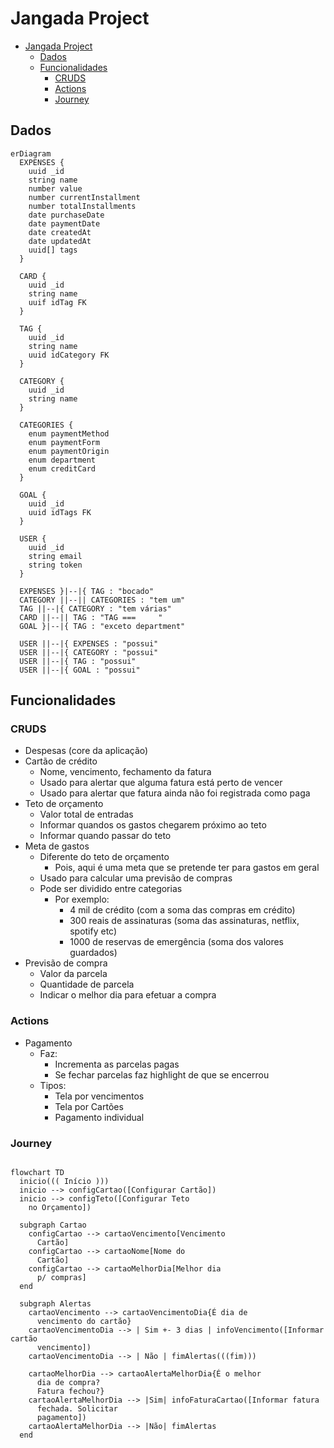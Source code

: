 # Jangada Project

- [Jangada Project](#jangada-project)
  - [Dados](#dados)
  - [Funcionalidades](#funcionalidades)
    - [CRUDS](#cruds)
    - [Actions](#actions)
    - [Journey](#journey)

## Dados

```mermaid
erDiagram
  EXPENSES {
    uuid _id
    string name
    number value
    number currentInstallment
    number totalInstallments
    date purchaseDate
    date paymentDate
    date createdAt
    date updatedAt
    uuid[] tags
  }

  CARD {
    uuid _id
    string name
    uuif idTag FK
  }

  TAG {
    uuid _id
    string name
    uuid idCategory FK
  }

  CATEGORY {
    uuid _id
    string name
  }

  CATEGORIES {
    enum paymentMethod
    enum paymentForm
    enum paymentOrigin
    enum department
    enum creditCard
  }

  GOAL {
    uuid _id
    uuid idTags FK
  }

  USER {
    uuid _id
    string email
    string token
  }

  EXPENSES }|--|{ TAG : "bocado"
  CATEGORY ||--|| CATEGORIES : "tem um"
  TAG ||--|{ CATEGORY : "tem várias"
  CARD ||--|| TAG : "TAG ===     "
  GOAL }|--|{ TAG : "exceto department"

  USER ||--|{ EXPENSES : "possui"
  USER ||--|{ CATEGORY : "possui"
  USER ||--|{ TAG : "possui"
  USER ||--|{ GOAL : "possui"
```

## Funcionalidades

### CRUDS

- Despesas (core da aplicação)
- Cartão de crédito
  - Nome, vencimento, fechamento da fatura
  - Usado para alertar que alguma fatura está perto de vencer
  - Usado para alertar que fatura ainda não foi registrada como paga
- Teto de orçamento
  - Valor total de entradas
  - Informar quandos os gastos chegarem próximo ao teto
  - Informar quando passar do teto
- Meta de gastos
  - Diferente do teto de orçamento
    - Pois, aqui é uma meta que se pretende ter para gastos em geral
  - Usado para calcular uma previsão de compras
  - Pode ser dividido entre categorias
    - Por exemplo:
      - 4 mil de crédito (com a soma das compras em crédito)
      - 300 reais de assinaturas (soma das assinaturas, netflix, spotify etc)
      - 1000 de reservas de emergência (soma dos valores guardados)
- Previsão de compra
  - Valor da parcela
  - Quantidade de parcela
  - Indicar o melhor dia para efetuar a compra

### Actions

- Pagamento
  - Faz:
    - Incrementa as parcelas pagas
    - Se fechar parcelas faz highlight de que se encerrou
  - Tipos:
    - Tela por vencimentos
    - Tela por Cartões
    - Pagamento individual

### Journey

```mermaid

flowchart TD
  inicio((( Início )))
  inicio --> configCartao([Configurar Cartão])
  inicio --> configTeto([Configurar Teto
    no Orçamento])
  
  subgraph Cartao
    configCartao --> cartaoVencimento[Vencimento
      Cartão]
    configCartao --> cartaoNome[Nome do
      Cartão]
    configCartao --> cartaoMelhorDia[Melhor dia 
      p/ compras]
  end

  subgraph Alertas
    cartaoVencimento --> cartaoVencimentoDia{É dia de
      vencimento do cartão}
    cartaoVencimentoDia --> | Sim +- 3 dias | infoVencimento([Informar cartão
      vencimento])
    cartaoVencimentoDia --> | Não | fimAlertas(((fim)))

    cartaoMelhorDia --> cartaoAlertaMelhorDia{É o melhor
      dia de compra?
      Fatura fechou?}
    cartaoAlertaMelhorDia --> |Sim| infoFaturaCartao([Informar fatura
      fechada. Solicitar
      pagamento])
    cartaoAlertaMelhorDia --> |Não| fimAlertas
  end
```